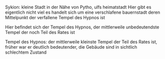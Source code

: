Sykion: kleine Stadt in der Nähe von Pytho, ulfs heimatstadt Hier gibt es eigentlich nicht viel es handelt sich um eine verschlafene bauernstadt deren Mittelpunkt der verfallene Tempel des Hypnos ist

Hier befindet sich der Tempel des Hypnos, der mittlerweile unbedeutendste Tempel der noch Teil des Rates ist

Tempel des Hypnos: der mittlerweile kleinste Tempel der Teil des Rates ist, früher war er deutlich bedeutender, die Gebäude sind in sichtlich schlechtem Zustand